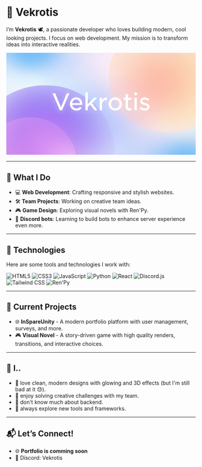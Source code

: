 # 🌟 Vekrotis
I’m **Vekrotis** 🕊, a passionate developer who loves building modern, cool looking projects. I focus on web development. My mission is to transform ideas into interactive realities.

![Background](https://raw.githubusercontent.com/Vekrotis/Vekrotis/refs/heads/main/HHSrwcZ0.jpg)

---

## 🚀 What I Do
- 💻 **Web Development**: Crafting responsive and stylish websites.
- 🛠 **Team Projects**: Working on creative team ideas.
- 🎮 **Game Design**: Exploring visual novels with Ren'Py.
- 🤖 **Discord bots**: Learning to build bots to enhance server experience even more.

---

## 🔧 Technologies
Here are some tools and technologies I work with: 

![HTML5](https://img.shields.io/badge/HTML-E34F26?style=flat-square&logo=html5&logoColor=white)
![CSS3](https://img.shields.io/badge/CSS-1572B6?style=flat-square&logo=css3&logoColor=white)
![JavaScript](https://img.shields.io/badge/JavaScript-F7DF1E?style=flat-square&logo=javascript&logoColor=black)
![Python](https://img.shields.io/badge/Python-3776AB?style=flat-square&logo=python&logoColor=white)
![React](https://img.shields.io/badge/React-61DAFB?style=flat-square&logo=react&logoColor=black)
![Discord.js](https://img.shields.io/badge/Discord.js-5865F2?style=flat-square&logo=discord&logoColor=white)
![Tailwind CSS](https://img.shields.io/badge/Tailwind_CSS-06B6D4?style=flat-square&logo=tailwind-css&logoColor=white)
![Ren'Py](https://img.shields.io/badge/Ren'Py-1D1F2A?style=flat-square&logo=renpy&logoColor=white)


---

## 🌱 Current Projects
- 🌐 **InSpareUnity** - A modern portfolio platform with user management, surveys, and more.
- 🎮 **Visual Novel** - A story-driven game with high quality renders, transitions, and interactive choices.

---

## 🌟 I..
- 🎨 love clean, modern designs with glowing and 3D effects (but I'm still bad at it 😓).
- 🧩 enjoy solving creative challenges with my team.
- 🐣 don't know much about backend.
- 🚀 always explore new tools and frameworks.

---

## 📬 Let’s Connect!
- 🌐 **Portfolio is comming soon**
- 💬 Discord: Vekrotis
